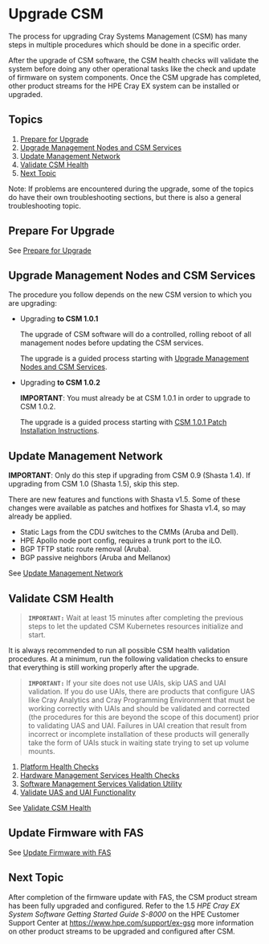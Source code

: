# Upgrade CSM

The process for upgrading Cray Systems Management (CSM) has many steps in multiple procedures which should be done in a specific order.

After the upgrade of CSM software, the CSM health checks will validate the system before doing any other operational
tasks like the check and update of firmware on system components. Once the CSM upgrade has completed, other
product streams for the HPE Cray EX system can be installed or upgraded.

## Topics

1. [Prepare for Upgrade](#prepare_for_upgrade)
1. [Upgrade Management Nodes and CSM Services](#upgrade_management_nodes_csm_services)
1. [Update Management Network](#update_management_network)
1. [Validate CSM Health](#validate_csm_health)
1. [Next Topic](#next_topic)

Note: If problems are encountered during the upgrade, some of the topics do have their own troubleshooting
sections, but there is also a general troubleshooting topic.

<a name="prepare_for_upgrade"></a>
## Prepare For Upgrade

See [Prepare for Upgrade](prepare_for_upgrade.md)

<a name="upgrade_management_nodes_csm_services"></a>
## Upgrade Management Nodes and CSM Services

The procedure you follow depends on the new CSM version to which you are upgrading:
   
* Upgrading **to CSM 1.0.1**

    The upgrade of CSM software will do a controlled, rolling reboot of all management nodes before updating the CSM services.

    The upgrade is a guided process starting with [Upgrade Management Nodes and CSM Services](1.0.1/README.md).

* Upgrading **to CSM 1.0.2**
   
    **IMPORTANT**: You must already be at CSM 1.0.1 in order to upgrade to CSM 1.0.2.
  
    The upgrade is a guided process starting with [CSM 1.0.1 Patch Installation Instructions](1.0.2/README.md).

<a name="update_management_network"></a>
## Update Management Network

**IMPORTANT**: Only do this step if upgrading from CSM 0.9 (Shasta 1.4). If upgrading from CSM 1.0 (Shasta 1.5), skip this step.

There are new features and functions with Shasta v1.5. Some of these changes were available as patches and hotfixes
for Shasta v1.4, so may already be applied.
* Static Lags from the CDU switches to the CMMs (Aruba and Dell).
* HPE Apollo node port config, requires a trunk port to the iLO.
* BGP TFTP static route removal (Aruba).
* BGP passive neighbors (Aruba and Mellanox)

See [Update Management Network](update_management_network.md)

<a name="validate_csm_health"></a>
## Validate CSM Health

> **`IMPORTANT:`** Wait at least 15 minutes after completing the previous steps to let the updated
> CSM Kubernetes resources initialize and start.
  
It is always recommended to run all possible CSM health validation procedures. At a minimum, run the
following validation checks to ensure that everything is still working properly after the upgrade.
  
> **`IMPORTANT:`** If your site does not use UAIs, skip UAS and UAI validation. If you do use
> UAIs, there are products that configure UAS like Cray Analytics and Cray Programming Environment that
> must be working correctly with UAIs and should be validated and corrected (the procedures for this are
> beyond the scope of this document) prior to validating UAS and UAI. Failures in UAI creation that result
> from incorrect or incomplete installation of these products will generally take the form of UAIs stuck in
> waiting state trying to set up volume mounts.
  
1. [Platform Health Checks](../operations/validate_csm_health.md#platform-health-checks)
2. [Hardware Management Services Health Checks](../operations/validate_csm_health.md#hms-health-checks)
3. [Software Management Services Validation Utility](../operations/validate_csm_health.md#sms-health-checks)
4. [Validate UAS and UAI Functionality](../operations/validate_csm_health.md#uas-uai-validate)
  
See [Validate CSM Health](../operations/validate_csm_health.md)
  
<a name="update_firmware_with_fas"></a>
## Update Firmware with FAS

See [Update Firmware with FAS](../operations/firmware/Update_Firmware_with_FAS.md)

<a name="next_topic"></a>
## Next Topic


After completion of the firmware update with FAS, the CSM product stream has been fully upgraded and
configured. Refer to the 1.5 _HPE Cray EX System Software Getting Started Guide S-8000_ 
on the HPE Customer Support Center at https://www.hpe.com/support/ex-gsg 
more information on other product streams to be upgraded and configured after CSM.


